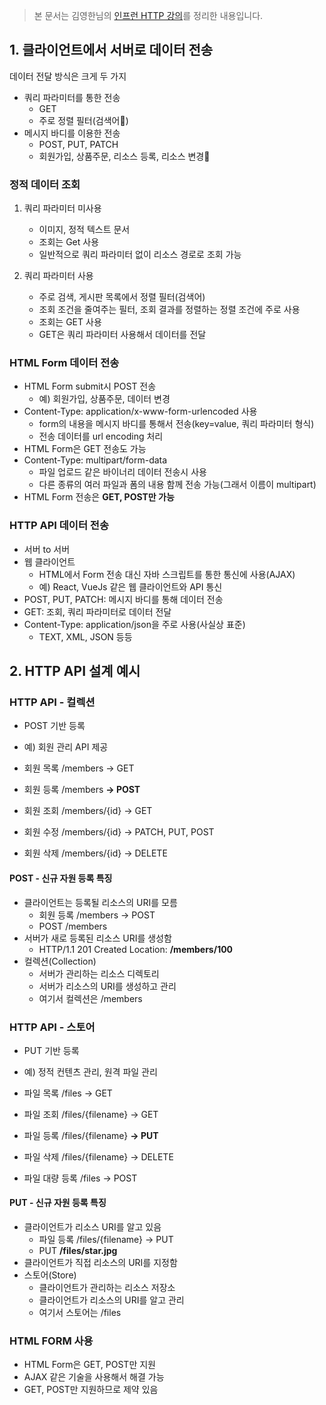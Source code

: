 
> 본 문서는 김영한님의 [인프런 HTTP 강의](https://www.inflearn.com/course/http-%EC%9B%B9-%EB%84%A4%ED%8A%B8%EC%9B%8C%ED%81%AC/)를 정리한 내용입니다.

## 1. 클라이언트에서 서버로 데이터 전송

데이터 전달 방식은 크게 두 가지
- 쿼리 파라미터를 통한 전송
  - GET
  - 주로 정렬 필터(검색어)
- 메시지 바디를 이용한 전송
  - POST, PUT, PATCH
  - 회원가입, 상품주문, 리소스 등록, 리소스 변경

### 정적 데이터 조회
1. 쿼리 파라미터 미사용
   - 이미지, 정적 텍스트 문서
   - 조회는 Get 사용
   - 일반적으로 쿼리 파라미터 없이 리소스 경로로 조회 가능

2. 쿼리 파라미터 사용
   - 주로 검색, 게시판 목록에서 정렬 필터(검색어)
   - 조회 조건을 줄여주는 필터, 조회 결과를 정렬하는 정렬 조건에 주로 사용
   - 조회는 GET 사용
   - GET은 쿼리 파라미터 사용해서 데이터를 전달

### HTML Form 데이터 전송
 - HTML Form submit시 POST 전송
   - 예) 회원가입, 상품주문, 데이터 변경
 - Content-Type: application/x-www-form-urlencoded 사용
   - form의 내용을 메시지 바디를 통해서 전송(key=value, 쿼리 파라미터 형식)
   - 전송 데이터를 url encoding 처리
 - HTML Form은 GET 전송도 가능
 - Content-Type: multipart/form-data
   - 파일 업로드 같은 바이너리 데이터 전송시 사용
   - 다른 종류의 여러 파일과 폼의 내용 함께 전송 가능(그래서 이름이 multipart)
 - HTML Form 전송은 **GET, POST만 가능**

### HTTP API 데이터 전송
- 서버 to 서버
- 웹 클라이언트
  - HTML에서 Form 전송 대신 자바 스크립트를 통한 통신에 사용(AJAX)
  - 예) React, VueJs 같은 웹 클라이언트와 API 통신
- POST, PUT, PATCH: 메시지 바디를 통해 데이터 전송
- GET: 조회, 쿼리 파라미터로 데이터 전달
- Content-Type: application/json을 주로 사용(사실상 표준)
  - TEXT, XML, JSON 등등

## 2. HTTP API 설계 예시

### HTTP API - 컬렉션
- POST 기반 등록
- 예) 회원 관리 API 제공

- 회원 목록 /members -> GET
- 회원 등록 /members **-> POST**
- 회원 조회 /members/{id} -> GET
- 회원 수정 /members/{id} -> PATCH, PUT, POST
- 회원 삭제 /members/{id} -> DELETE

#### POST - 신규 자원 등록 특징
- 클라이언트는 등록될 리소스의 URI를 모름
  - 회원 등록 /members -> POST
  - POST /members
- 서버가 새로 등록된 리소스 URI를 생성함
  - HTTP/1.1 201 Created
    Location: **/members/100**
- 컬렉션(Collection)
  - 서버가 관리하는 리소스 디렉토리
  - 서버가 리소스의 URI를 생성하고 관리
  - 여기서 컬렉션은 /members

### HTTP API - 스토어
- PUT 기반 등록
- 예) 정적 컨텐츠 관리, 원격 파일 관리

- 파일 목록 /files -> GET
- 파일 조회 /files/{filename} -> GET
- 파일 등록 /files/{filename} **-> PUT**
- 파일 삭제 /files/{filename} -> DELETE
- 파일 대량 등록 /files -> POST

#### PUT - 신규 자원 등록 특징
- 클라이언트가 리소스 URI를 알고 있음
  - 파일 등록 /files/{filename} -> PUT
  - PUT **/files/star.jpg**
- 클라이언트가 직접 리소스의 URI를 지정함
- 스토어(Store)
  - 클라이언트가 관리하는 리소스 저장소
  - 클라이언트가 리소스의 URI를 알고 관리
  - 여기서 스토어는 /files

### HTML FORM 사용
- HTML Form은 GET, POST만 지원
- AJAX 같은 기술을 사용해서 해결 가능
- GET, POST만 지원하므로 제약 있음


